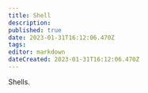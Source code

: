```yaml
---
title: Shell
description: 
published: true
date: 2023-01-31T16:12:06.470Z
tags: 
editor: markdown
dateCreated: 2023-01-31T16:12:06.470Z
---
```


Shells.